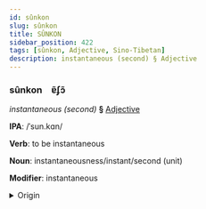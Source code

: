 ```yaml
---
id: sûnkon
slug: sûnkon
title: SÛNKON
sidebar_position: 422
tags: [sûnkon, Adjective, Sino-Tibetan]
description: instantaneous (second) § Adjective
---
```


### sûnkon&emsp;<span kind="abugida">ɐ̃ʄɔ̃</span>

*instantaneous (second)* **§** [Adjective](../../tags/Adjective)

**IPA**: /ˈsun.kɑn/

**Verb**: to be instantaneous

**Noun**: instantaneousness/instant/second (unit)

**Modifier**: instantaneous

<details>
    <summary>Origin</summary>
    Min, Southern 瞬間 sùn-kan /suŋkaŋ/<br/>
    <em>Sino-Tibetan Language Family</em>
</details>